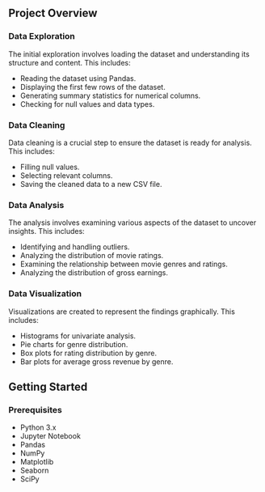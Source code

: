 ## Project Overview

### Data Exploration

The initial exploration involves loading the dataset and understanding its structure and content. This includes:

- Reading the dataset using Pandas.
- Displaying the first few rows of the dataset.
- Generating summary statistics for numerical columns.
- Checking for null values and data types.

### Data Cleaning

Data cleaning is a crucial step to ensure the dataset is ready for analysis. This includes:

- Filling null values.
- Selecting relevant columns.
- Saving the cleaned data to a new CSV file.

### Data Analysis

The analysis involves examining various aspects of the dataset to uncover insights. This includes:

- Identifying and handling outliers.
- Analyzing the distribution of movie ratings.
- Examining the relationship between movie genres and ratings.
- Analyzing the distribution of gross earnings.

### Data Visualization

Visualizations are created to represent the findings graphically. This includes:

- Histograms for univariate analysis.
- Pie charts for genre distribution.
- Box plots for rating distribution by genre.
- Bar plots for average gross revenue by genre.

## Getting Started

### Prerequisites

- Python 3.x
- Jupyter Notebook
- Pandas
- NumPy
- Matplotlib
- Seaborn
- SciPy
